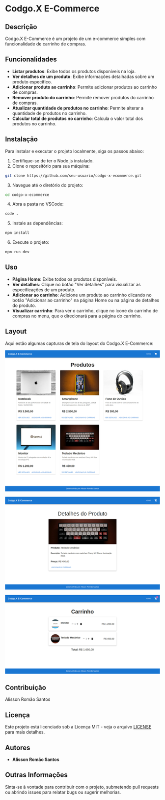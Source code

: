 # Codgo.X E-Commerce

## Descrição
Codgo.X E-Commerce é um projeto de um e-commerce simples com funcionalidade de carrinho de compras.

## Funcionalidades
- **Listar produtos**: Exibe todos os produtos disponíveis na loja.
- **Ver detalhes de um produto**: Exibe informações detalhadas sobre um produto específico.
- **Adicionar produto ao carrinho**: Permite adicionar produtos ao carrinho de compras.
- **Remover produto do carrinho**: Permite remover produtos do carrinho de compras.
- **Atualizar quantidade de produtos no carrinho**: Permite alterar a quantidade de produtos no carrinho.
- **Calcular total de produtos no carrinho**: Calcula o valor total dos produtos no carrinho.

## Instalação
Para instalar e executar o projeto localmente, siga os passos abaixo:

1. Certifique-se de ter o Node.js instalado.
2. Clone o repositório para sua máquina:
```sh
git clone https://github.com/seu-usuario/codgo-x-ecommerce.git
```
3. Navegue até o diretório do projeto:
```sh
cd codgo-x-ecommerce
```
4. Abra a pasta no VSCode:
```sh
code .
```
5. Instale as dependências:
```sh
npm install
```
6. Execute o projeto:
```sh
npm run dev
```

## Uso
- **Página Home**: Exibe todos os produtos disponíveis.
- **Ver detalhes**: Clique no botão "Ver detalhes" para visualizar as especificações de um produto.
- **Adicionar ao carrinho**: Adicione um produto ao carrinho clicando no botão "Adicionar ao carrinho" na página Home ou na página de detalhes do produto.
- **Visualizar carrinho**: Para ver o carrinho, clique no ícone do carrinho de compras no menu, que o direcionará para a página do carrinho.

## Layout
Aqui estão algumas capturas de tela do layout do Codgo.X E-Commerce:

![Home](./screenshots/home.png)

![Detalhes do Produto](./screenshots/details.png)

![Carrinho de Compras](./screenshots/carrinho.png)

## Contribuição
Alisson Romão Santos

## Licença
Este projeto está licenciado sob a Licença MIT - veja o arquivo [LICENSE](LICENSE) para mais detalhes.

## Autores
- **Alisson Romão Santos**

## Outras Informações
Sinta-se à vontade para contribuir com o projeto, submetendo pull requests ou abrindo issues para relatar bugs ou sugerir melhorias.